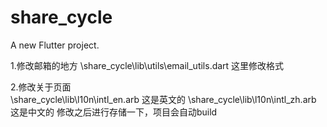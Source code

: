 # share_cycle

A new Flutter project.


1.修改邮箱的地方
\share_cycle\lib\utils\email_utils.dart
这里修改格式


2.修改关于页面  
\share_cycle\lib\l10n\intl_en.arb 这是英文的
\share_cycle\lib\l10n\intl_zh.arb 这是中文的
修改之后进行存储一下，项目会自动build
